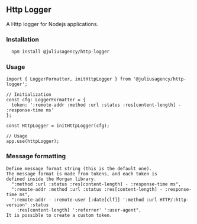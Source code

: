 ## Http Logger

A Http logger for Nodejs applications.

<!-- <p>
  <a href="https://www.npmjs.com/package/@juliusagency/http-logger" target="_blank">
    <img alt="Version" src="https://img.shields.io/npm/v/@juliusagency/http-logger.svg">
  </a>
  <a href="https://github.com/juliusagency/http-logger#readme" target="_blank">
    <img alt="Documentation" src="https://img.shields.io/badge/documentation-yes-brightgreen.svg" />
  </a>
  <a href="https://github.com/juliusagency/http-logger/graphs/commit-activity" target="_blank">
    <img alt="Maintenance" src="https://img.shields.io/badge/Maintained%3F-yes-green.svg" />
  </a>
  <a href="https://github.com/juliusagency/http-logger/blob/master/LICENSE" target="_blank">
    <img alt="License: MIT" src="https://img.shields.io/badge/License-MIT-yellow.svg" />
  </a>
</p> -->

### Installation
```bash
  npm install @juliusagency/http-logger
```
### Usage
```
import { LoggerFormatter, initHttpLogger } from '@juliusagency/http-logger';

// Initialization
const cfg: LoggerFormatter = {
  token: ':remote-addr :method :url :status :res[content-length] - :response-time ms'
};

const HttpLogger = initHttpLogger(cfg);

// Usage
app.use(httpLogger);
```

### Message formatting
```
Define message format string (this is the default one).  
The message format is made from tokens, and each token is  
defined inside the Morgan library.  
  ":method :url :status :res[content-length] - :response-time ms",  
  ":remote-addr :method :url :status :res[content-length] - :response-time ms",  
  ":remote-addr - :remote-user [:date[clf]] ':method :url HTTP/:http-version' :status 
    :res[content-length] ':referrer' ':user-agent",  
It is possible to create a custom token.  
```
